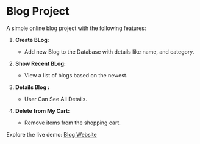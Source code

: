 # Blog Project

A simple online blog project with the following features:

1. **Create BLog:**
   - Add new Blog to the Database with details like name, and category.

2. **Show Recent BLog:**
   - View a list of blogs based on the newest.

3. **Details Blog :**
   - User Can See All Details.

4. **Delete from My Cart:**
   - Remove items from the shopping cart.

Explore the live demo: [Blog Website](https://blog-d83ea.web.app/)


